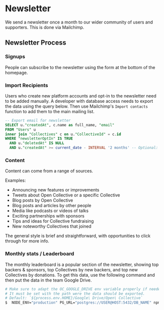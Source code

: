 # Newsletter

We send a newsletter once a month to our wider community of users and supporters. This is done via Mailchimp.

## Newsletter Process

### Signups

People can subscribe to the newsletter using the form at the bottom of the homepage.

### Import Recipients

Users who create new platform accounts and opt-in to the newsletter need to be added manually. A developer with database access needs to export the data using the query below. Then use Mailchimp's `Import contacts` function to add them to the main mailing list.

```sql
-- Export email for newsletter
SELECT u."createdAt", c.name as full_name, "email"
FROM "Users" u
inner join "Collectives" c on u."CollectiveId" = c.id
WHERE "newsletterOptIn" IS TRUE
  AND u."deletedAt" IS NULL
  AND u."createdAt" >= current_date - INTERVAL '2 months' -- Optional: to get only last 2 month's emails
```

### Content

Content can come from a range of sources.

Examples:

* Announcing new features or improvements
* Tweets about Open Collective or a specific Collective
* Blog posts by Open Collective
* Blog posts and articles by other people
* Media like podcasts or videos of talks
* Exciting partnerships with sponsors
* Tips and ideas for Collective fundraising
* New noteworthy Collectives that joined

The general style is brief and straightforward, with opportunities to click through for more info.

### Monthly stats / Leaderboard

The monthly leaderboard is a popular section of the newsletter, showing top backers & sponsors, top Collectives by new backers, and top new Collectives by donations. To get this data, use the following command and then put the data in the team Google Drive.

```bash
# Make sure to adapt the OC_GOOGLE_DRIVE env variable properly if needed.
# It must be set with the path were the data should be exported.
# Default: `${process.env.HOME}/Google\ Drive/Open\ Collective`
$  NODE_ENV="production" PG_URL="postgres://USER@HOST:5432/DB_NAME" npm run export:csv
```

